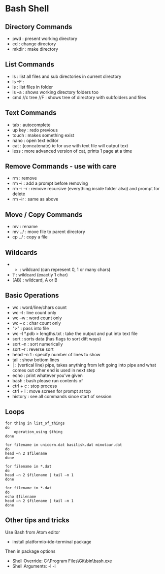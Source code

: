 # Bash Shell

## Directory Commands
- pwd : present working directory
- cd : change directory
- mkdir : make directory

## List Commands
- ls : list all files and sub directories in current directory
- ls –F : 
- ls <folder> : list files in folder
- ls –a : shows working directory folders too
- cmd //c tree //F : shows tree of directory with subfolders and files

## Text Commands
- tab : autocomplete 
- up key : redo previous
- touch : makes something exist
- nano : open text editor
- cat : (concatenate) ie for use with text file will output text
- less :  more advanced version of cat, prints 1 page at a time

## Remove Commands - use with care
- rm : remove
- rm –i : add a prompt before removing
- rm –i –r : remove recursive (everything inside folder also) and prompt for delete
- rm –ir : same as above

## Move / Copy Commands
- mv <file name> <new file name>: rename
- mv <file> ../<file name> : move file to parent directory
- cp <file name> ../ : copy a file

## Wildcards
- *  : wildcard (can represent 0, 1 or many chars)
- ? : wildcard (exactly 1 char)
- [AB] : wildcard, A or B

## Basic Operations
- wc : word/line/chars count
- wc –l : line count only
- wc –w : word count only
- wc – c : char count only
- ">"  : pass into file
- wc –l *.pdb > lengths.txt : take the output and put into text file
- sort : sorts data (has flags to sort dift ways)
- sort –n : sort numerically
- sort –r : reverse sort
- head –n 1 : specify number of lines to show
- tail : show bottom lines
- | : (vertical line) pipe, takes anything from left going into pipe and what comes out other end is used in next step
- echo : print whatever you’ve given 
- bash <file> : bash please run contents of <file>
- ctrl + c : stop process
- ctrl + l : move screen for prompt at top
- history : see all commands since start of session

## Loops
```
for thing in list_of_things
do
    operation_using $thing  
done

for filename in unicorn.dat basilisk.dat minotaur.dat
do
head –n 2 $filename
done

for filename in *.dat
do
head –n 2 $filename | tail –n 1
done

for filename in *.dat
do
echo $filename
head –n 2 $filename | tail –n 1
done
```

## Other tips and tricks

Use Bash from Atom editor
- install platformio-ide-terminal package

Then in package options
- Shell Override: C:\Program Files\Git\bin\bash.exe
- Shell Arguments: -l -i
